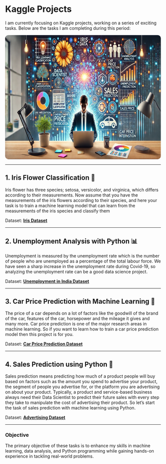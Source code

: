 # Kaggle Projects

I am currently focusing on Kaggle projects, working on a series of exciting tasks. Below are the tasks I am completing during this period:

<div style="text-align: center;">
    <img src="img.png" alt="Unemplyment Banner" style="width: 100%; max-width: 700px; height:400px; border-radius: 10px;"/>
</div>

---

## 1. Iris Flower Classification 🌸

Iris flower has three species; setosa, versicolor, and virginica, which differs according to their
measurements. Now assume that you have the measurements of the iris flowers according to
their species, and here your task is to train a machine learning model that can learn from the
measurements of the iris species and classify them

Dataset: [**Iris Dataset**](https://www.kaggle.com/datasets/saurabh00007/iriscsv)

---

## 2. Unemployment Analysis with Python 📊

Unemployment is measured by the unemployment rate which is the number of people
who are unemployed as a percentage of the total labour force. We have seen a sharp
increase in the unemployment rate during Covid-19, so analyzing the unemployment rate
can be a good data science project.

Dataset: [**Unemployment in India Dataset**](https://www.kaggle.com/datasets/gokulrajkmv/unemployment-in-india)

---

## 3. Car Price Prediction with Machine Learning 🚗

The price of a car depends on a lot of factors like the goodwill of the brand of the car,
features of the car, horsepower and the mileage it gives and many more. Car price
prediction is one of the major research areas in machine learning. So if you want to learn
how to train a car price prediction model then this project is for you.

Dataset: [**Car Price Prediction Dataset**](https://www.kaggle.com/datasets/vijayaadithyanvg/car-price-predictionused-cars)

---

## 4. Sales Prediction using Python 💼

Sales prediction means predicting how much of a product people will buy based on factors
such as the amount you spend to advertise your product, the segment of people you
advertise for, or the platform you are advertising on about your product.
Typically, a product and service-based business always need their Data Scientist to predict
their future sales with every step they take to manipulate the cost of advertising their
product. So let’s start the task of sales prediction with machine learning using Python.

Dataset: [**Advertising Dataset**](https://www.kaggle.com/datasets/bumba5341/advertisingcsv)

---

### Objective

The primary objective of these tasks is to enhance my skills in machine learning, data analysis, and Python programming while gaining hands-on experience in tackling real-world problems.
